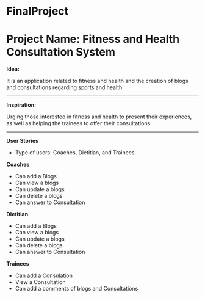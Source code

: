 # FinalProject

# **Project Name: Fitness and Health Consultation System** 



**Idea:**

It is an application related to fitness and health and the creation of blogs and consultations regarding sports and health


------------



**Inspiration:**

Urging those interested in fitness and health to present their experiences, as well as helping the trainees to offer their consultations


------------



**User Stories**

- Type of users: Coaches, Dietitian, and Trainees.

**Coaches**
- Can add a Blogs
- Can view a blogs
- Can update a blogs
- Can delete a blogs
- Can  answer to Consultation

**Dietitian**

- Can add a Blogs
- Can view a blogs
- Can update a blogs
- Can delete a blogs
- Can  answer to Consultation 

**Trainees**
- Can add a Consulation
-  View a Consultation
- Can add a comments of blogs and Consultations





